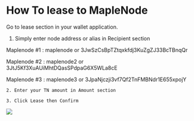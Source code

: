 # How To lease to MapleNode

Go to lease section in your wallet application.

1. Simply enter node address or alias in Recipient section

Maplenode \#1 : maplenode or 3JwSzCsBpTZtqxkfdj3KuZgZJ33BcTBnqQr

Maplenode \#2 : maplenode2 or 3JtJ5Kf3XuAUiMhtDQasSPdpaG6X5WLa8cE

Maplenode \#3 : maplenode3 or 3JpaNjczji3vf7Qf2TnFMBNdr1E655xpojY

    2. Enter your TN amount in Amount section

    3. Click Lease then Confirm

![](/assets/lease.JPG)



